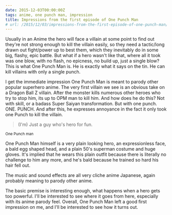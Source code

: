 ```yaml
---
date: 2015-12-03T00:00:00Z
tags: anime, one punch man, impression
title: Impressions from the first episode of One Punch Man
# url: /2015/12/03/impressions-from-the-first-episode-of-one-punch-man/
---
```


Usually in an Anime the hero will face a villain at some point to find out they're not strong enough to kill the villain easily, so they need a tactic/long drawn out fight/power up to best them, which they inevitably do in some big, flashy, epic battle. But what if a hero wasn't like that, where all it took was one blow, with no flash, no epicness, no build up, just a single blow? This is what One Punch Man is. He is exactly what it says on the tin. He can kill villains with only a single punch. 

I get the immediate impression One Punch Man is meant to parody other popular superhero anime. The very first villain we see is an obvious take on a Dragon Ball Z villain. After the monster kills numerous other heroes who try to stop him, its up to OPM man to kill him. And how does he do this? Not with skill, or a badass Super Saiyan transformation. But with one punch. ONE. PUNCH. And after this, he expresses annoyance in the fact it only took one Punch to kill the villain.

> (I'm) Just a guy who's hero for fun.

<small>One Punch man</small>

One Punch Man himself is a very plain looking hero, an expressionless face, a bald egg shaped head, and a plain 50's superman costume and huge gloves. It's implied that he wears this plain outfit because there is literally no challenge to him any more, and he's bald because he trained so hard his hair fell out. 

The music and sound effects are all very cliche anime Japanese, again probably meaning to parody other anime.

The basic premise is interesting enough, what happens when a hero gets too powerful. I'll be interested to see where it goes from here, especially with its anime parody feel. Overall, One Punch Man left a good first impression on me, and I'll be interested to see how it turns out.



